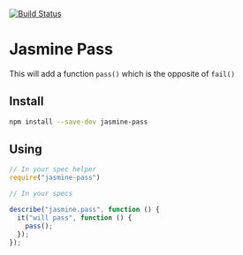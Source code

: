 [![Build Status](https://travis-ci.org/UziTech/jasmine-pass.png)](https://travis-ci.org/UziTech/jasmine-pass)
<!-- [![Windows Build Status](https://ci.appveyor.com/api/projects/status/30yaam69yeg2ka8i?svg=true)](https://ci.appveyor.com/project/UziTech/jasmine-pass) -->

# Jasmine Pass

This will add a function `pass()` which is the opposite of `fail()`

## Install

```sh
npm install --save-dev jasmine-pass
```

## Using

```js
// In your spec helper
require("jasmine-pass")

// In your specs

describe("jasmine.pass", function () {
  it("will pass", function () {
    pass();
  });
});
```
